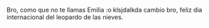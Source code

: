 Bro, como que no te llamas Emilia :o
klsjdalkda
cambio
bro, feliz dia internacional del leopardo de las nieves.
